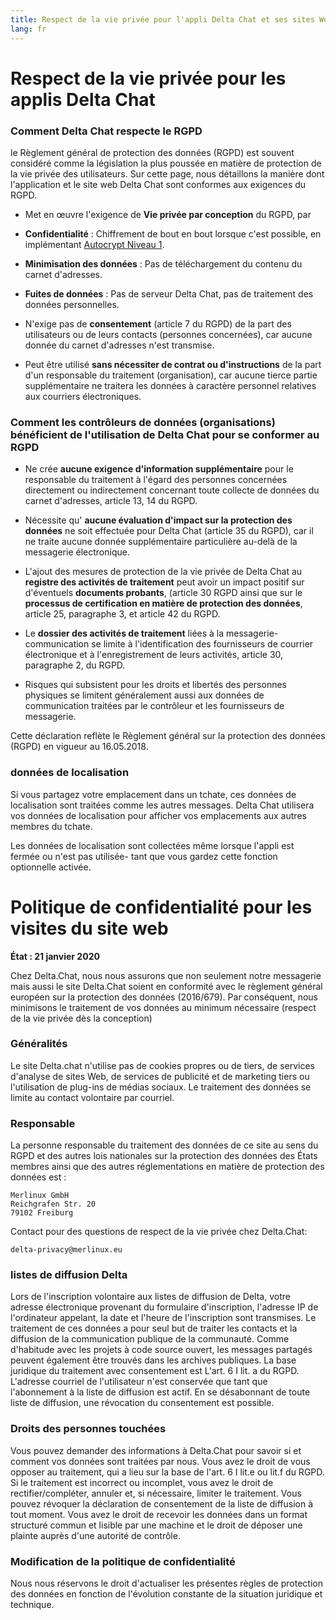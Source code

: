 ```yaml
---
title: Respect de la vie privée pour l'appli Delta Chat et ses sites Web
lang: fr
---
```


# Respect de la vie privée pour les applis Delta Chat

### Comment Delta Chat respecte le RGPD

le Règlement général de protection des données (RGPD)  est souvent considéré comme la législation la plus poussée en matière de protection de la vie privée des utilisateurs. 
Sur cette page, nous détaillons la manière dont l'application et le site web Delta Chat sont conformes aux exigences du RGPD. 

- Met en œuvre l'exigence de **Vie privée par conception** du RGPD, par

 - **Confidentialité** : Chiffrement de bout en bout lorsque c'est possible, en implémentant [Autocrypt Niveau 1](https://autocrypt.org).

 - **Minimisation des données** : Pas de téléchargement du contenu du carnet d'adresses.

 - **Fuites de données** : Pas de serveur Delta Chat, pas de traitement des données personnelles.

- N'exige pas de **consentement** (article 7 du RGPD) de la part des utilisateurs ou de leurs contacts (personnes concernées), car aucune donnée du carnet d'adresses n'est transmise.

- Peut être utilisé **sans nécessiter de contrat ou d'instructions** de la part d'un responsable du traitement (organisation), car aucune tierce partie supplémentaire ne traitera les données à caractère personnel relatives aux courriers électroniques. 


### Comment les contrôleurs de données (organisations) bénéficient de l'utilisation de Delta Chat pour se conformer au RGPD

- Ne crée **aucune exigence d'information supplémentaire** pour le responsable du traitement à l'égard des personnes concernées directement ou indirectement concernant toute collecte de données du carnet d'adresses, article 13, 14 du RGPD.

- Nécessite qu' **aucune évaluation d'impact sur la protection des données** ne soit effectuée pour Delta Chat (article 35 du RGPD), car il ne traite aucune donnée supplémentaire particulière au-delà de la messagerie électronique.

- L'ajout des mesures de protection de la vie privée de Delta Chat au **registre des activités de traitement** peut avoir un impact positif sur d'éventuels **documents probants**, (article 30 RGPD ainsi que sur le **processus de certification en matière de protection des données**, article 25, paragraphe 3, et article 42 du RGPD.

- Le **dossier des activités de traitement** liées à la messagerie-communication se limite à l'identification des fournisseurs de courrier électronique et à l'enregistrement de leurs activités, article 30, paragraphe 2, du RGPD.

- Risques qui subsistent pour les droits et libertés des personnes physiques se limitent généralement aussi aux données de communication traitées par le contrôleur et les fournisseurs de messagerie.



Cette déclaration reflète le Règlement général sur la protection des données (RGPD) en vigueur au 16.05.2018.


### données de localisation

Si vous partagez votre emplacement dans un tchate, ces données de localisation sont traitées comme les autres messages.
Delta Chat utilisera vos données de localisation pour afficher vos emplacements aux autres membres du tchate.

Les données de localisation sont collectées même lorsque l'appli est fermée ou n'est pas utilisée- tant que vous gardez cette fonction optionnelle activée.


# Politique de confidentialité pour les visites du site web

**État : 21 janvier 2020**

Chez Delta.Chat, nous nous assurons que non seulement notre messagerie mais aussi le site Delta.Chat soient en conformité avec le règlement général européen sur la protection des données (2016/679). Par conséquent, nous minimisons le traitement de vos données au minimum nécessaire (respect de la vie privée dès la conception)

### Généralités

Le site Delta.chat n'utilise pas de cookies propres ou de tiers, de services d'analyse de sites Web, de services de publicité et de marketing tiers ou l'utilisation de plug-ins de médias sociaux. Le traitement des données se limite au contact volontaire par courriel.

### Responsable

La personne responsable du traitement des données de ce site au sens du RGPD et des autres lois nationales sur la protection des données des États membres ainsi que des autres réglementations en matière de protection des données est : 

	Merlinux GmbH
	Reichgrafen Str. 20 
	79102 Freiburg

Contact pour des questions de respect de la vie privée chez Delta.Chat:

	delta-privacy@merlinux.eu

### listes de diffusion Delta

Lors de l'inscription volontaire aux listes de diffusion de Delta, votre adresse électronique provenant du formulaire d'inscription, l'adresse IP de l'ordinateur appelant, la date et l'heure de l'inscription sont transmises. Le traitement de ces données a pour seul but de traiter les contacts et la diffusion de la communication publique de la communauté. Comme d'habitude avec les projets à code source ouvert, les messages partagés peuvent également être trouvés dans les archives publiques. La base juridique du traitement avec consentement est L'art. 6 I lit. a du RGPD. L'adresse courriel de l'utilisateur n'est conservée que tant que l'abonnement à la liste de diffusion est actif. En se désabonnant de toute liste de diffusion, une révocation du consentement est possible.

### Droits des personnes touchées

Vous pouvez demander des informations à Delta.Chat pour savoir si et comment vos données sont traitées par nous. Vous avez le droit de vous opposer au traitement, qui a lieu sur la base de l'art. 6 I lit.e ou lit.f du RGPD. Si le traitement est incorrect ou incomplet, vous avez le droit de rectifier/compléter, annuler et, si nécessaire, limiter le traitement. Vous pouvez révoquer la déclaration de consentement de la liste de diffusion à tout moment. Vous avez le droit de recevoir les données dans un format structuré commun et lisible par une machine et le droit de déposer une plainte auprès d'une autorité de contrôle.

### Modification de la politique de confidentialité

Nous nous réservons le droit d'actualiser les présentes règles de protection des données en fonction de l'évolution constante de la situation juridique et technique. 



